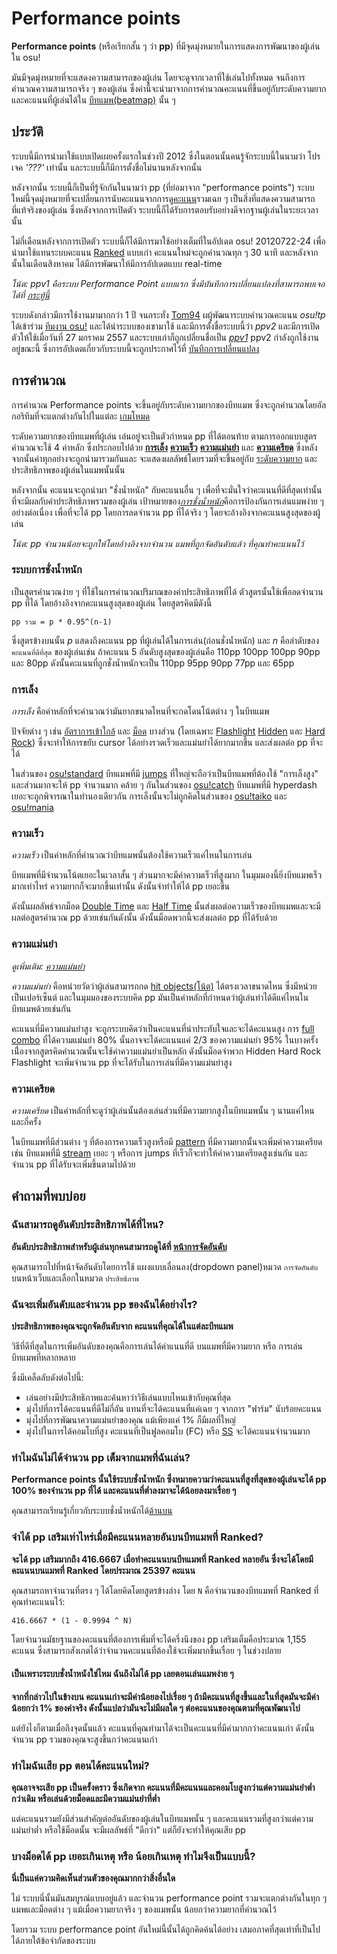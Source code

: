 # Performance points

**Performance points** (หรือเรียกสั้น ๆ ว่า **pp**) ที่มีจุดมุ่งหมายในการแสดงการพัฒนาของผู้เล่นใน osu!

มันมีจุดมุ่งหมายที่จะแสดงความสามารถของผู้เล่น โดยจะดูจากเวลาที่ใช้เล่นไปทั้งหมด จนถึงการคำนวณความสามารถจริง ๆ ของผู้เล่น ซึ่งค่านี้จะนำมาจากการคำนวณคะแนนที่ขึ้นอยู่กับระดับความยากและคะแนนที่ผู้เล่นได้ใน [บีทแมพ(beatmap)](/wiki/Beatmap) นั้น ๆ

## ประวัติ

ระบบนี้มีการนำมาใช้แบบเปิดเผยครั้งแรกในช่วงปี 2012 ซึ่งในตอนนั้นคนรู้จักระบบนี้ในนามว่า โปรเจค *'???'* เท่านั้น และระบบนี้ก็มีการตั้งชื่อไม่นานหลังจากนั้น

หลังจากนั้น ระบบนี้ก็เป็นที่รู้จักกันในนามว่า pp (ที่ย่อมาจาก "performance points") ระบบใหม่นี้จุดมุ่งหมายที่จะเปลี่ยนการนับคะแนนจากการดู[คะแนน](/wiki/Score)รวมเฉย ๆ เป็นสิ่งที่แสดงความสามารถที่แท้จริงของผู้เล่น ซึ่งหลังจากการเปิดตัว ระบบนี้ก็ได้รับการตอบรับอย่างดีจากฐานผู้เล่นในระยะเวลานั้น

ไม่กี่เดือนหลังจากการเปิดตัว ระบบนี้ก็ได้มีการมาใช้อย่างเต็มที่ในอัปเดต osu! 20120722-24่ เพื่อนำมาใช้แทนระบบคะแนน [Ranked](/wiki/Beatmap/Category#ranked) แบบเก่า คะแนนใหม่จะถูกคำนวณทุก ๆ 30 นาที และหลังจากนั้นในเดือนสิงหาคม ได้มีการพัฒนาให้มีการอัปเดตแบบ real-time

*โน้ต: ppv1 คือระบบ Performance Point แบบแรก ซึ่งมีบันทึกการเปลี่ยนแปลงที่สามารถพบเจอได้ที่ [กระทู้นี้](https://osu.ppy.sh/community/forums/topics/92185)*

ระบบดังกล่าวมีการใช้งานมามากกว่า 1 ปี จนกระทั่ง [Tom94](https://osu.ppy.sh/users/1857058) ผผู้พัฒนาระบบคำนวณคะแนน *osu!tp* ได้เข้าร่วม [ทีมงาน osu!](/wiki/People/The_Team) และได้นำระบบของเขามาใช้ และมีการตั้งชื่อระบบนี้ว่า *ppv2* และมีการเปิดตัวให้ใช้เมื่อวันที่ 27 มกราคม 2557 และระบบเก่าก็ถูกเปลี่ยนชื่อเป็น *[ppv1](/wiki/Performance_points/ppv1)*
ppv2 กำลังถูกใช้งานอยู่ขณะนี้ ซึ่งการอัปเดตเกี่ยวกับระบบนี้จะถูกประกาศไว้ที่ [บันทึกการเปลี่ยนแปลง](https://osu.ppy.sh/p/changelog?category=pp)

## การคำนวณ

การคำนวณ Performance points จะขึ้นอยู่กับระดับความยากของบีทแมพ ซึ่งจะถูกคำนวณโดยอัลกอริทึมที่จะแตกต่างกันไปในแต่ละ [เกมโหมด](/wiki/Game_mode)

ระดับความยากของบีทแมพที่ผู้เล่น เล่นอยู่จะเป็นตัวกำหนด pp ที่ได้ตอนท้าย ตามการออกแบบสูตรคำนวณจะใช้ 4 ค่าหลัก ซึ่งประกอบไปด้วย **[การเล็ง](#การเล็ง)** **[ความเร็ว](#ความเร็ว)** **[ความแม่นยำ](#ความแม่นยำ)** และ **[ความเครียด](#ความเครียด)** ซึ่งหลังจากนั้นค่าทุกอย่างจะถูกนำมารวมกันและ จะแสดงผลลัพธ์โดยรวมที่จะขึ้นอยู่กับ [ระดับความยาก](/wiki/Difficulties) และประสิทธิภาพของผู้เล่นในแมพนั้นนั้น

หลังจากนั้น คะแนนจะถูกนำมา "ชั่งน้ำหนัก" กับคะแนนอื่น ๆ เพื่อที่จะมั่นใจว่าคะแนนที่ดีที่สุดเท่านั้น ที่จะมีผลกับค่าประสิทธิภาพรวมของผู้เล่น เป้าหมายของ[*การชั่งน้ำหนัก*](#ระบบการชั่งน้ำหนัก)คือการป้องกัน​การเล่นแมพง่าย ๆ อย่างต่อเนื่อง เพื่อที่จะได้ pp โดยการลดจำนวน pp ที่ได้จริง ๆ โดยจะอ้างอิงจากคะแนนสูงสุดของผู้เล่น

*โน้ต: pp จำนวนน้อยจะถูกให้โดยอ้างอิงจากจำนวน แมพที่ถูกจัดอันดับแล้ว ที่คุณทำคะแนนไว้*

### ระบบการชั่งน้ำหนัก

เป็นสูตรคำนวณง่าย ๆ ที่ใช้ในการคำนวณปริมาณของค่าประสิทธิภาพที่ได้ ตัวสูตรนั้นใช้เพื่อลดจำนวน pp ที่ได้ โดยอ้างอิงจากคะแนนสูงสุดของผู้เล่น โดยสูตรคิดมีดังนี้

`pp รวม = p * 0.95^(n-1)`

ซึ่งสูตรข้างบนนั้น *p* แสดงถึงคะแนน pp ที่ผู้เล่นได้ในการเล่น(ก่อนชั่งน้ำหนัก) และ *n* คือลำดับของ `คะแนนที่ดีที่สุด` ของผู้เล่นเช่น ถ้าคะแนน 5 อันดับสูงสุดของผู้เล่นคือ 110pp 100pp 100pp 90pp และ 80pp ดังนั้นคะแนนที่ถูกชั่งน้ำหนักจะเป็น 110pp 95pp 90pp 77pp และ 65pp

### การเล็ง

*การเล็ง* คือค่าหลักที่จะคำนวณว่ามันยากขนาดไหนที่จะกดโดนโน้ตต่าง ๆ ในบีทแมพ

ปัจจัยต่าง ๆ เช่น [อัตราการเข้าใกล้](/wiki/Beatmapping/Approach_rate) และ [ม็อด](/wiki/Game_modifier) บางส่วน (โดยเฉพาะ [Flashlight](/wiki/Game_modifier/Flashlight) [Hidden](/wiki/Game_modifier/Hidden) และ [Hard Rock](/wiki/Game_modifier/Hard_Rock)) ซึ่งจะทำให้การขยับ cursor ได้อย่างรวดเร็วและแม่นยำได้ยากมากขึ้น และส่งผลต่อ pp ที่จะได้

ในส่วนของ [osu!standard](/wiki/Game_mode/osu!) บีทแมพที่มี [jumps](/wiki/Beatmap/Pattern/Jump) ที่ใหญ่จะถือว่าเป็นบีทแมพที่ต้องใช้ "การเล็งสูง" และส่วนมากจะให้ pp จำนวนมาก คล้าย ๆ กันในส่วนของ [osu!catch](/wiki/Game_mode/osu!catch) บีทแมพที่มี hyperdash เยอะจะถูกพิจารณาในทำนองเดียวกัน การเล็งนั้นจะไม่ถูกคิดในส่วนของ [osu!taiko](/wiki/Game_mode/osu!taiko) และ [osu!mania](/wiki/Game_mode/osu!mania)

### ความเร็ว

*ความเร็ว* เป็นค่าหลักที่คำนวณว่าบีทแมพนั้นต้องใช้ความเร็วแค่ไหนในการเล่น

บีทแมพที่มีจำนวนโน้ตเยอะในเวลาสั้น ๆ ส่วนมากจะมีค่าความเร็วที่สูงมาก ในมุมมองนี้ยิ่งบีทแมพเร็วมากเท่าไหร่ ความยากก็จะมากขึ้นเท่านั้น ดังนั้นจำทำให้ได้ pp เยอะขึ้น

ดังนั้นผลลัพธ์จากม็อด [Double Time](/wiki/Game_modifier/Double_Time) และ [Half Time](/wiki/Game_modifier/Half_Time) นั้นส่งผลต่อความเร็วของบีทแมพและจะมีผลต่อสูตรคำนวณ pp ด้วยเช่นกันดังนั้น ดังนั้นม็อดพวกนี้จะส่งผลต่อ pp ที่ได้รับด้วย

### ความแม่นยำ

*ดูเพิ่มเติม: [ความแม่นยำ](/wiki/Accuracy)*

*ความแม่นยำ* คือหน่วยวัดว่าผู้เล่นสามารถกด [hit objects(โน้ต)](/wiki/Hit_object) ได้ตรงเวลาขนาดไหน ซึ่งมีหน่วยเป็นเปอร์เซ็นต์ และในมุมมองของระบบคิด pp มันเป็นค่าหลักที่กำหนดว่าผู้เล่นทำได้ดีแค่ไหนในบีทแมพด้วยเช่นกัน

คะแนนที่มีความแม่นยำสูง จะถูกระบบคิดว่าเป็นคะแนนที่น่าประทับใจและจะได้คะแนนสูง การ [full combo](/wiki/Glossary#fc) ที่ได้ความแม่นยำ 80% นั้นอาจจะได้คะแนนแค่ 2/3 ของความแม่นยำ 95% ในบางครั้ง เนื่่องจากสูตรคิดคำนวณนั้นจะใช้ค่าความแม่นยำเป็นหลัก ดังนั้นม็อดจำพวก Hidden Hard Rock Flashlight จะเพิ่มจำนวน pp ที่จะได้รับในการเล่นที่มีความแม่นยำสูง

### ความเครียด

*ความเครียด* เป็นค่าหลักที่จะดูว่าผู้เล่นนั้นต้องเล่นส่วนที่มีความยากสูงในบีทแมพนั้น ๆ นานแค่ไหน และกี่ครั้ง

ในบีทแมพที่มีส่วนต่าง ๆ ที่ต้องการความเร็วสูงหรือมี [pattern](/wiki/Beatmap/Pattern) ที่มีความยากนั้นจะเพิ่มค่าความเครียด เช่น บีทแมพที่มี [stream](/wiki/Beatmap/Pattern/Stream) เยอะ ๆ หรือการ jumps ที่เร็วก็จะทำให้ค่าความเครียดสูงเช่นกัน และจำนวน pp ที่ได้รับจะเพิ่มขึ้นตามไปด้วย

## คำถามที่พบบ่อย

### ฉันสามารถดูอันดับประสิทธิภาพได้ที่ไหน?

**อันดับประสิทธิภาพสำหรับผู้เล่นทุกคนสามารถดูได้ที่ [หน้าการจัดอันดับ](https://osu.ppy.sh/p/pp)**

คุณสามารถไปที่หน้าจัดอันดับโดยการใช้ แผงแบบเลื่อนลง(dropdown panel)หมวด `การจัดอันดับ` บนหน้าเว็บและเลือกในหมวด `ประสิทธิภาพ`

### ฉันจะเพิ่มอันดับและจำนวน pp ของฉันได้อย่างไร?

**ประสิทธิภาพของคุณจะถูกจัดอันดับจาก คะแนนที่คุณได้ในแต่ละบีทแมพ**

วิธีที่ดีที่สุดในการเพิ่มอันดับของคุณคือการเล่นได้คำแนนที่ดี บนแมพที่มีความยาก หรือ การเล่นบีทแมพที่หลากหลาย

ซึ่งมีเคล็ดลับดังต่อไปนี้:

- เล่นอย่างมีประสิทธิภาพและค้นหาว่าวิธีเล่นแบบไหนเข้ากับคุณที่สุด
- มุ่งไปที่การได้คะแนนที่ดีไม่กี่อัน แทนที่จะได้คะแนนที่แค่เฉย ๆ จากการ "ฟาร์ม" นับร้อยคะแนน
- มุ่งไปที่การพัฒนาความแม่นยำของคุณ แม้เพียงแค่ 1% ก็มีผลที่ใหญ่
- มุ่งไปในการได้คอมโบที่สูง คะแนนที่เป็นฟูลคอมโบ (FC) หรือ [SS](/wiki/Glossary#grade) จะได้คะแนนจำนวนมาก

### ทำไมฉันไม่ได้จำนวน pp เต็มจากแมพที่ฉันเล่น?

**Performance points นั้นใช้ระบบชั่งน้ำหนัก ซึ่งหมายความว่าคะแนนที่สูงที่สุดของผู้เล่นจะได้ pp 100% ของจำนวน pp ที่ได้ และคะแนนที่ต่ำลงมาจะได้น้อยลงมาเรื่อย ๆ**

คุณสามารถเรียนรู้เกี่ยวกับระบบชั่งน้ำหนักได้[ด้านบน](#ระบบการชั่งน้ำหนัก)

### จำได้ pp เสริมเท่าไหร่เมื่อมีคะแนนหลายอันบนบีทแมพที่ Ranked?

**จะได้ pp เสริมมากถึง 416.6667 เมื่อทำคะแนนบนบีทแมพที่ Ranked หลายอัน ซึ่งจะได้โดยมีคะแนนบนแมพที่ Ranked โดยประมาณ 25397 คะแนน**

คุณสามรถหาจำนวนที่ตรง ๆ ได้โดยคิดโดยสูตรข้างล่าง โดย `N` คือจำนวนของบีทแมพที่ Ranked ที่คุณทำคะแนนไว้:

`416.6667 * (1 - 0.9994 ^ N)`

โดยจำนวนมัธยฐานของคะแนนที่ต้องการเพิ่มที่จะได้ครึ่งนึงของ pp เสริมเต็มคือประมาณ 1,155 คะแนน ซึ่งสามารถสังเกตได้ว่าจำนวนคะแนนที่ต้องใช้จะเพิ่มมากขึ้นเรื่อย ๆ ในช่วงปลาย

#### เป็นเพราะระบบชั่งน้ำหนังใช่ไหม ฉันถึงไม่ได้ pp เลยตอนเล่นแมพง่าย ๆ

**จากที่กล่าวไปในข้างบน คะแนนเก่าจะมีค่าน้อยลงไปเรื่อย ๆ ถ้ามีคะแนนที่สูงขึ้นและในที่สุดมันจะมีค่าน้อยกว่า 1% ของค่าจริง ดังนั้นแปลว่ามันจะไม่มีผลใด ๆ ต่อคะแนนของคุณตามที่คุณพัฒนาไป**

แต่ยังไงก็ตามเมื่อถึงจุดนั้นแล้ว คะแนนที่คุณทำมาได้จะเป็นคะแนนที่มีค่ามากกว่าคะแนนเก่า ดังนั้นจำนวน pp รวมของคุณจะสูงขึ้นกว่าคะแนนเก่า

### ทำไมฉันเสีย pp ตอนได้คะแนนใหม่?

**คุณอาจจะเสีย pp เป็นครั้งคราว ซึ่งเกิดจาก คะแนนที่มีคะแนนและคอมโบสูงกว่าแต่ความแม่นยำต่ำกว่าเดิม หรือเล่นด้วยม็อดและมีความแม่นยำที่ต่ำ**

แต่คะแนนรวมยังมีส่วนสำคัญต่ออันดับของผู้เล่นในบีทแมพนั้น ๆ และคะแนนรวมที่สูงกว่าแต่ความแม่นยำต่ำ หรือใช้ม็อดนั้น จะมีผลลัพธ์ที่ "ดีกว่า" แต่ก็ยังจะทำให้คุณเสีย pp

### บางม็อดได้ pp เยอะเกินเหตุ หรือ น้อยเกินเหตุ ทำไมจึงเป็นแบบนี้?

**นี่เป็นแค่ความคิดเห็นส่วนตัวของคุณมากกว่าสิ่งอื่นใด**

ไม่ ระบบนี่นั้นมันสมบูรณ์แบบอยู่แล้ว และจำนวน performance point รวมจะแตกต่างกันในทุก ๆ แมพและม็อดต่าง ๆ แม้เมื่อความยากจริง ๆ ของแมพนั้น น้อยกว่าความยากที่คำนวณไว้

โดยรวม ระบบ performance point อันใหม่นี้นั้นได้ถูกคิดค้นได้อย่าง เสมอภาคที่สุดเท่าที่เป็นไปได้ภายใต้ข้อจำกัดของระบบ
